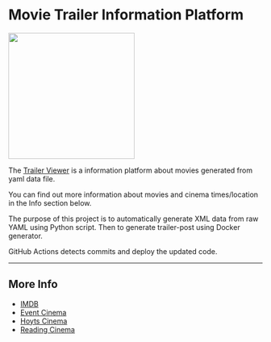 # Movie Trailer Information Platform

<img src="https://img.freepik.com/premium-vector/movie-cinema-premiere-background_41737-251.jpg" width="250">

The [Trailer Viewer](https://georges034302.github.io/trailer-viewer/) is a information platform about movies generated from yaml data file.

You can find out more information about movies and cinema times/location in the Info section below.

The purpose of this project is to automatically generate XML data from raw YAML using Python script. Then to generate trailer-post using Docker generator.

GitHub Actions detects commits and deploy the updated code.

---
## More Info
- [IMDB](https://www.imdb.com/)
- [Event Cinema](https://www.eventcinemas.com.au/)
- [Hoyts Cinema](https://www.hoyts.com.au/)
- [Reading Cinema](https://readingcinemas.com.au/movies/now-showing)
